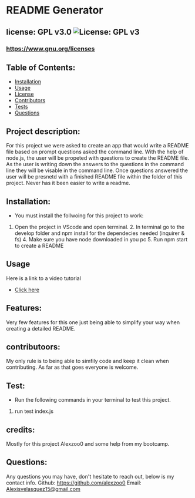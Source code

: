 
  # README Generator
  ## license: GPL v3.0 ![License: GPL v3](https://img.shields.io/badge/License-GPLv3-blue.svg)
  ### https://www.gnu.org/licenses
  ## Table of Contents:
  * [Installation](#installation)
  * [Usage](#usage)
  * [License](#license)
  * [Contributors](#contributors)
  * [Tests](#tests)
  * [Questions](#questions)
  ## Project description:
  For this project we were asked to create an app that would write a README file based on prompt questions asked the command line. With the help of node.js, the user will be propeted with questions to create the README file. As the user is writing down the answers to the questions in the command line they will be visable in the command line. Once questions answered the user will be presnetd with a finished README file within the folder of this project. Never has it been easier to write a readme.  
  ## Installation:
  - You must install the follwoing for this project to work:
  1. Open the project in VScode and open terminal. 2. In terminal go to the develop folder and npm install for the dependecies needed (inquirer & fs) 4. Make sure you have node downloaded in you pc 5. Run npm start to create a README
  ## Usage
  Here is a link to a video tutorial
  * [Click here](https://www.youtube.com/watch?v=R5HuENCmqu0)
  ## Features:
  Very few features for this one just being able to simplify your way when creating a detailed README.
  ## contributoors:
   My only rule is to being able to simfily code and keep it clean when contributing. As far as that goes everyone is welcome.
  ## Test:
  - Run the following commands in your terminal to test this project.
  1. run test index.js
  ## credits:
  Mostly for this project Alexzoo0 and some help from my bootcamp.
  ## Questions:
  Any questions you may have, don't hesitate to reach out, below is my contact info.
  Github: https://github.com/alexzoo0
  Email: Alexisvelasquez15@gmail.com


